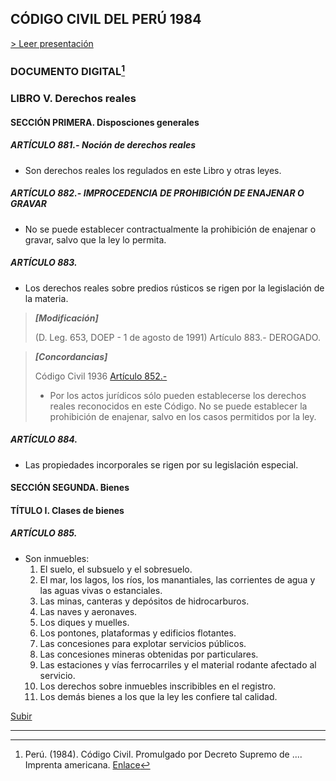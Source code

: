 ## CÓDIGO CIVIL DEL PERÚ 1984

[> Leer presentación](https://actio1680.github.io/proyecto2/cc1984)

### DOCUMENTO DIGITAL[^1]

### LIBRO V. Derechos reales
#### SECCIÓN PRIMERA. Disposciones generales

##### ARTÍCULO 881.- Noción de derechos reales
- Son derechos reales los regulados en este Libro y otras leyes.

##### ARTÍCULO 882.- IMPROCEDENCIA DE PROHIBICIÓN DE ENAJENAR O GRAVAR
- No se puede establecer contractualmente la prohibición de enajenar o gravar, salvo que la ley lo permita.

##### ARTÍCULO 883.
- Los derechos reales sobre predios rústicos se rigen por la legislación de la materia.

> ***[Modificación]***
>
> (D. Leg. 653, DOEP - 1 de agosto de 1991)
> Artículo 883.- DEROGADO.

> ***[Concordancias]***
>
> Código Civil 1936
> [Artículo 852.-](https://github.com/Will5678/cuerpos_legales_peru/blob/main/Codigo-Civil/1936/Libro-IV.md#art%C3%ADculo-812--son-inmuebles)
> - Por los actos jurídicos sólo pueden establecerse los derechos reales reconocidos en este Código. No se 
> puede establecer la prohibición de enajenar, salvo en los casos permitidos por la ley.

##### ARTÍCULO 884.
- Las propiedades incorporales se rigen por su legislación especial.


#### SECCIÓN SEGUNDA. Bienes
#### TÍTULO I. Clases de bienes

##### ARTÍCULO 885.
- Son inmuebles:
  1. El suelo, el subsuelo y el sobresuelo.
  2. El mar, los lagos, los ríos, los manantiales, las corrientes de agua y las aguas vivas o estanciales.
  3. Las minas, canteras y depósitos de hidrocarburos.
  4. Las naves y aeronaves.
  5. Los diques y muelles.
  6. Los pontones, plataformas y edificios flotantes.
  7. Las concesiones para explotar servicios públicos.
  8. Las concesiones mineras obtenidas por particulares.
  9. Las estaciones y vías ferrocarriles y el material rodante afectado al servicio.
  10. Los derechos sobre inmuebles inscribibles en el registro.
  11. Los demás bienes a los que la ley les confiere tal calidad.



[Subir](#top)

---

[^1]: Perú. (1984). Código Civil. Promulgado por Decreto Supremo de .... Imprenta americana. [Enlace]()




